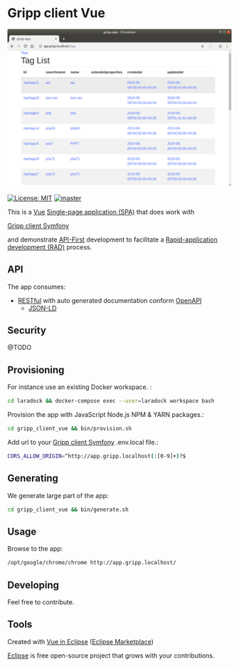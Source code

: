 # Gripp client Vue

![Gripp client Vue](./docs/gripp_client_vue.png?raw=true "Gripp client Vue")

[![License: MIT](https://img.shields.io/badge/License-MIT-blue.svg)](https://raw.githubusercontent.com/noud/gripp_client_vue/master/LICENSE)
[![master](https://img.shields.io/badge/current-dev-aa11ff.svg)](https://github.com/noud/gripp_client_vue/releases)

This is a [Vue](https://vuejs.org/) [Single-page application (SPA)](https://en.wikipedia.org/wiki/Single-page_application) that does work with

[Gripp client Symfony](https://github.com/noud/gripp_client_symfony/blob/master/README.md)

and demonstrate [API-First](https://swagger.io/resources/articles/adopting-an-api-first-approach/) development to facilitate a [Rapid-application development (RAD)](https://en.wikipedia.org/wiki/Rapid_application_development) process.

## API

The app consumes:
* [RESTful](https://en.wikipedia.org/wiki/Representational_state_transfer) with auto generated documentation conform [OpenAPI](https://swagger.io/specification/)
    * [JSON-LD](https://json-ld.org/)

## Security

@TODO

## Provisioning

For instance use an existing Docker workspace. :
```bash
cd laradock && docker-compose exec --user=laradock workspace bash
```
Provision the app with JavaScript Node.js NPM & YARN packages.:
```bash
cd gripp_client_vue && bin/provision.sh
```
Add url to your [Gripp client Symfony](https://github.com/noud/gripp_client_symfony/blob/master/README.md) .env.local file.:
```bash
CORS_ALLOW_ORIGIN=^http://app.gripp.localhost(:[0-9]+)?$
```

## Generating

We generate large part of the app:
```bash
cd gripp_client_vue && bin/generate.sh
```
## Usage

Browse to the app:
```bash
/opt/google/chrome/chrome http://app.gripp.localhost/
```
## Developing

Feel free to contribute.

## Tools

Created with [Vue in Eclipse](https://www.genuitec.com/tech/vue-in-eclipse)
 ([Eclipse Marketplace](https://marketplace.eclipse.org/content/vuejs-codemix?mpc=true&mpc_state=))   

[Eclipse](https://www.eclipse.org/) is free open-source project that grows with your contributions.